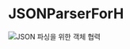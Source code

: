# JSONParserForH

![JSON 파싱을 위한 객체 협력](https://github.com/7ahyeon/JSONParserForH/assets/107123698/120e8daa-0d32-43ec-a830-95eade75fe77)

